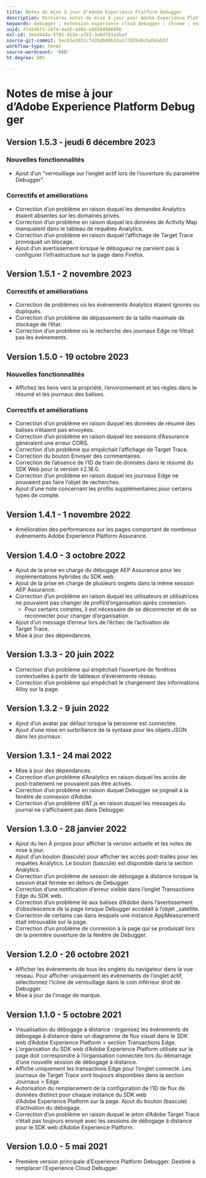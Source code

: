 ```yaml
---
title: Notes de mise à jour d’Adobe Experience Platform Debugger
description: Dernières notes de mise à jour pour Adobe Experience Platform Debugger.
keywords: debugger ; extension experience cloud debugger ; chrome ; extension ; notes de mise à jour
uuid: 47a5d6f3-c074-4ad5-ad4b-e6030496689b
exl-id: 3eed44da-5f85-413e-a783-3a0df03a2baf
source-git-commit: 5ec61e3822cf42bdb89b24a17782b40cbd9dab37
workflow-type: tm+mt
source-wordcount: '660'
ht-degree: 90%

---
```


# Notes de mise à jour d’Adobe Experience Platform Debugger

## Version 1.5.3 - jeudi 6 décembre 2023

### Nouvelles fonctionnalités

* Ajout d’un &quot;verrouillage sur l’onglet actif lors de l’ouverture du paramètre Debugger&quot;.

### Correctifs et améliorations

* Correction d’un problème en raison duquel les demandes Analytics étaient absentes sur les domaines privés.
* Correction d’un problème en raison duquel les données de Activity Map manquaient dans le tableau de requêtes Analytics.
* Correction d’un problème en raison duquel l’affichage de Target Trace provoquait un blocage.
* Ajout d’un avertissement lorsque le débogueur ne parvient pas à configurer l’infrastructure sur la page dans Firefox.

## Version 1.5.1 - 2 novembre 2023

### Correctifs et améliorations

* Correction de problèmes où les événements Analytics étaient ignorés ou dupliqués.
* Correction d’un problème de dépassement de la taille maximale de stockage de l’état.
* Correction d’un problème où la recherche des journaux Edge ne filtrait pas les événements.

## Version 1.5.0 - 19 octobre 2023

### Nouvelles fonctionnalités

* Affichez les liens vers la propriété, l’environnement et les règles dans le résumé et les journaux des balises.

### Correctifs et améliorations

* Correction d’un problème en raison duquel les données de résumé des balises n’étaient pas envoyées.
* Correction d’un problème en raison duquel les sessions d’Assurance généraient une erreur CORS.
* Correction d’un problème qui empêchait l’affichage de Target Trace.
* Correction du bouton Envoyer des commentaires.
* Correction de l’absence de l’ID de train de données dans le résumé du SDK Web pour la version ≥2.18.0.
* Correction d’un problème en raison duquel les journaux Edge ne pouvaient pas faire l’objet de recherches.
* Ajout d’une note concernant les profils supplémentaires pour certains types de compte.

## Version 1.4.1 - 1 novembre 2022

* Amélioration des performances sur les pages comportant de nombreux événements Adobe Experience Platform Assurance.

## Version 1.4.0 - 3 octobre 2022

* Ajout de la prise en charge du débogage AEP Assurance pour les implémentations hybrides du SDK web.
* Ajout de la prise en charge de plusieurs onglets dans la même session AEP Assurance.
* Correction d’un problème en raison duquel les utilisateurs et utilisatrices ne pouvaient pas changer de profil/d’organisation après connexion.
   * Pour certains comptes, il est nécessaire de se déconnecter et de se reconnecter pour changer d’organisation.
* Ajout d’un message d’erreur lors de l’échec de l’activation de Target Trace.
* Mise à jour des dépendances.

## Version 1.3.3 - 20 juin 2022

* Correction d’un problème qui empêchait l’ouverture de fenêtres contextuelles à partir de tableaux d’événements réseau.
* Correction d’un problème qui empêchait le chargement des informations Alloy sur la page.

## Version 1.3.2 - 9 juin 2022

* Ajout d’un avatar par défaut lorsque la personne est connectée.
* Ajout d’une mise en surbrillance de la syntaxe pour les objets JSON dans les journaux.

## Version 1.3.1 - 24 mai 2022

* Mise à jour des dépendances.
* Correction d’un problème d’Analytics en raison duquel les accès de post-traitement ne pouvaient pas être activés.
* Correction d’un problème en raison duquel Debugger se joignait à la fenêtre de connexion d’Adobe.
* Correction d’un problème d’AT.js en raison duquel les messages du journal ne s’affichaient pas dans Debugger.

## Version 1.3.0 - 28 janvier 2022

* Ajout du lien À propos pour afficher la version actuelle et les notes de mise à jour.
* Ajout d’un bouton (bascule) pour afficher les accès post-traités pour les requêtes Analytics. Le bouton (bascule) est disponible dans la section Analytics.
* Correction d’un problème de session de débogage à distance lorsque la session était fermée en dehors de Debugger.
* Correction d’une notification d’erreur visible dans l’onglet Transactions Edge du SDK web.
* Correction d’un problème lié aux balises d’Adobe dans l’avertissement d’obsolescence de la page lorsque Debugger accédait à l’objet _satellite.
* Correction de certains cas dans lesquels une instance AppMeasurement était introuvable sur la page.
* Correction d’un problème de connexion à la page qui se produisait lors de la première ouverture de la fenêtre de Debugger.

## Version 1.2.0 - 26 octobre 2021

* Afficher les événements de tous les onglets du navigateur dans la vue réseau. Pour afficher uniquement les événements de l’onglet actif, sélectionnez l’icône de verrouillage dans le coin inférieur droit de Debugger.
* Mise à jour de l’image de marque.

## Version 1.1.0 - 5 octobre 2021

* Visualisation du débogage à distance : organisez les événements de débogage à distance dans un diagramme de flux visuel dans le SDK web d’Adobe Experience Platform > section Transactions Edge.
* L’organisation du SDK web d’Adobe Experience Platform utilisée sur la page doit correspondre à l’organisation connectée lors du démarrage d’une nouvelle session de débogage à distance.
* Affiche uniquement les transactions Edge pour l’onglet connecté. Les journaux de Target Trace sont toujours disponibles dans la section Journaux > Edge.
* Autorisation du remplacement de la configuration de l’ID de flux de données distinct pour chaque instance du SDK web d’Adobe Experience Platform sur la page. Ajout du bouton (bascule) d’activation du débogage.
* Correction d’un problème en raison duquel le jeton d’Adobe Target Trace n’était pas toujours envoyé avec les sessions de débogage à distance pour le SDK web d’Adobe Experience Platform.

## Version 1.0.0 - 5 mai 2021

* Première version principale d’Experience Platform Debugger. Destiné à remplacer l’Experience Cloud Debugger.
